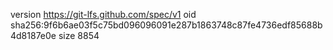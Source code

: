 version https://git-lfs.github.com/spec/v1
oid sha256:9f6b6ae03f5c75bd096096091e287b1863748c87fe4736edf85688b4d8187e0e
size 8854
